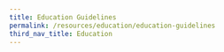 ```yaml
---
title: Education Guidelines
permalink: /resources/education/education-guidelines
third_nav_title: Education
---
```

